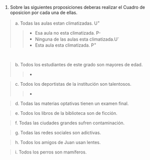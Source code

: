 
1. Sobre las siguientes proposiciones deberas realizar el Cuadro de oposicion por cada una de ellas.

>a. Todas las aulas estan climatizadas. U<sup>+</sub>
>> - Esa aula no esta climatizada. P-
>> - Ninguna de las aulas esta climatizada.U<sup>-</sup>
>> - Esta aula esta climatizada. P<sup>+</sup>
<br>

>b. Todos los estudiantes de este grado son mayores de edad.
>> -

> c. Todos los deportistas de la institución son talentosos. 
>> -

> d. Todas las materias optativas tienen un examen final. 

> e. Todos los libros de la biblioteca son de ficción. 

> f. Todas las ciudades grandes sufren contaminación. 

> g.  Todas las redes sociales son adictivas. 

> h. Todos los amigos de Juan usan lentes. 

> i. Todos los perros son mamíferos.


